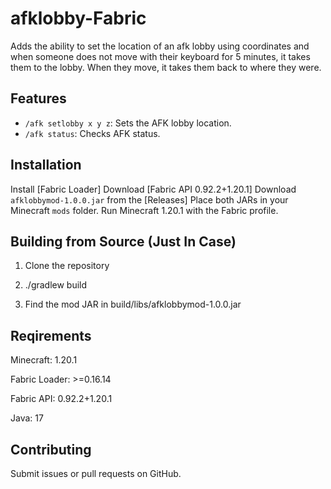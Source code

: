 # afklobby-Fabric
Adds the ability to set the location of an afk lobby using coordinates and when someone does not move with their keyboard for 5 minutes, it takes them to the lobby. When they move, it takes them back to where they were.

## Features
- `/afk setlobby x y z`: Sets the AFK lobby location.
- `/afk status`: Checks AFK status.

## Installation
 Install [Fabric Loader]
 Download [Fabric API 0.92.2+1.20.1]
  Download `afklobbymod-1.0.0.jar` from the [Releases]
  Place both JARs in your Minecraft `mods` folder.
  Run Minecraft 1.20.1 with the Fabric profile.

  ## Building from Source (Just In Case)

  1. Clone the repository

  2. ./gradlew build

  3. Find the mod JAR in build/libs/afklobbymod-1.0.0.jar

## Reqirements
 Minecraft: 1.20.1
 
 Fabric Loader: >=0.16.14
 
 Fabric API: 0.92.2+1.20.1
 
 Java: 17

## Contributing

Submit issues or pull requests on GitHub.
